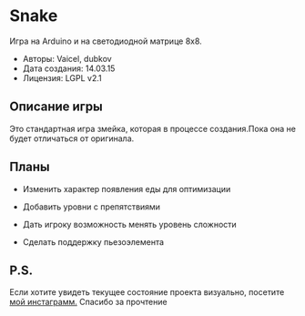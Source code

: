 Snake
=======

Игра на Arduino и на светодиодной матрице 8х8.

+ Авторы: Vaicel, dubkov
+ Дата создания: 14.03.15
+ Лицензия: LGPL v2.1

Описание игры
-------

Это стандартная игра змейка, которая в процессе создания.Пока она не будет отличаться от оригинала. 

Планы
-------

+ Изменить характер появления еды для оптимизации

+ Добавить уровни с препятствиями

+ Дать игроку возможность менять уровень сложности

+ Сделать поддержку пьезоэлемента

P.S.
-------

 Если хотите увидеть текущее состояние проекта визуально, посетите [мой инстаграмм.](https://instagram.com/vaicelnick/)
Спасибо за прочтение

